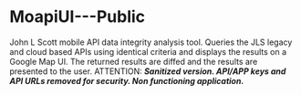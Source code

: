 # MoapiUI---Public
John L Scott mobile API data integrity analysis tool. Queries the JLS legacy and cloud based APIs using identical criteria and displays the results on a Google Map UI. The returned results are diffed and the results are presented to the user. ATTENTION: ***Sanitized version. API/APP keys and API URLs removed for security. Non functioning application.***
